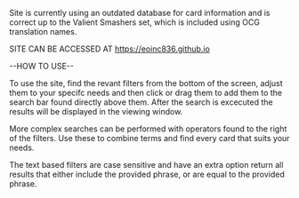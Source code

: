 Site is currently using an outdated database for card information and is correct up to the Valient Smashers set, which is included using OCG translation names.

SITE CAN BE ACCESSED AT https://eoinc836.github.io

--HOW TO USE--

To use the site, find the revant filters from the bottom of the screen, adjust them to your specifc needs and then click or drag them
to add them to the search bar found directly above them. After the search is excecuted the results will be displayed in the viewing window.

More complex searches can be performed with operators found to the right of the filters. Use these to combine terms and find every card that suits your needs.

The text based filters are case sensitive and have an extra option return all results that either include the provided phrase, or are equal to the provided phrase.
